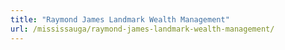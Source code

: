 ```yaml
---
title: "Raymond James Landmark Wealth Management"
url: /mississauga/raymond-james-landmark-wealth-management/
---
```

